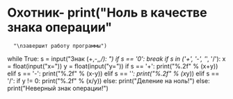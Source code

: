 # Охотник- print("Ноль в качестве знака операции"
      "\nзавершит работу программы")
while True:
    s = input("Знак (+,-,*,/): ")
    if s == '0':
        break
    if s in ('+', '-', '*', '/'):
        x = float(input("x="))
        y = float(input("y="))
        if s == '+':
            print("%.2f" % (x+y))
        elif s == '-':
            print("%.2f" % (x-y))
        elif s == '*':
            print("%.2f" % (x*y))
        elif s == '/':
            if y != 0:
                print("%.2f" % (x/y))
            else:
                print("Деление на ноль!")
    else:
        print("Неверный знак операции!")
